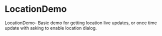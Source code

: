# LocationDemo
LocationDemo- Basic demo for getting location live updates, or once time update with asking to enable location dialog.
